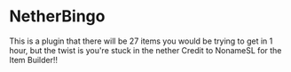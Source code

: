 # NetherBingo
This is a plugin that there will be 27 items you would be trying to get in 1 hour, but the twist is you're stuck in the nether
Credit to NonameSL for the Item Builder!!

